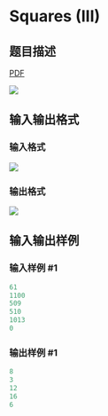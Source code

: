 # Squares (III)

## 题目描述

[problemUrl]: https://uva.onlinejudge.org/index.php?option=com_onlinejudge&Itemid=8&category=8&page=show_problem&problem=577

[PDF](https://uva.onlinejudge.org/external/6/p636.pdf)

![](https://cdn.luogu.com.cn/upload/vjudge_pic/UVA636/082add2d43bc26287fe9a3e1383ba0d59c755e7d.png)

## 输入输出格式

### 输入格式

![](https://cdn.luogu.com.cn/upload/vjudge_pic/UVA636/9362a2b6ec1c20eabfeccd2123c8cdc46859ae51.png)

### 输出格式

![](https://cdn.luogu.com.cn/upload/vjudge_pic/UVA636/d886dc25682c24520f08aff7dde4603cd866f2dc.png)

## 输入输出样例

### 输入样例 #1

```cpp
61
1100
509
510
1013
0
```


### 输出样例 #1

```cpp
8
3
12
16
6
```


